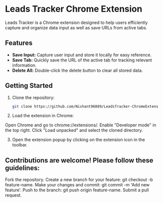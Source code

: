 # Leads Tracker Chrome Extension

Leads Tracker is a Chrome extension designed to help users efficiently capture and organize data input as well as save URLs from active tabs.

## Features

- **Save Input:** Capture user input and store it locally for easy reference.
- **Save Tab:** Quickly save the URL of the active tab for tracking relevant information.
- **Delete All:** Double-click the delete button to clear all stored data.

## Getting Started

1. Clone the repository:

   ```bash
   git clone https://github.com/Nishant96089/LeadsTracker-ChromeExtension.git

2. Load the extension in Chrome:

Open Chrome and go to chrome://extensions/.
Enable "Developer mode" in the top right.
Click "Load unpacked" and select the cloned directory.

3. Open the extension popup by clicking on the extension icon in the toolbar.

## Contributions are welcome! Please follow these guidelines:

Fork the repository.
Create a new branch for your feature: git checkout -b feature-name.
Make your changes and commit: git commit -m 'Add new feature'.
Push to the branch: git push origin feature-name.
Submit a pull request.
